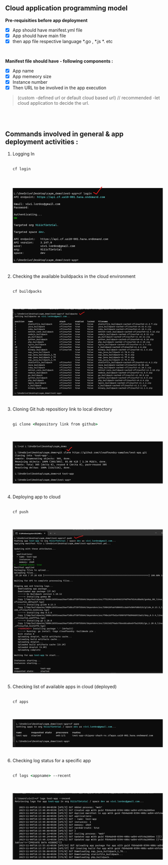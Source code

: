 ## Cloud application programming model


**Pre-requisities before app deployment**

- [x] App should have manifest.yml file 
- [x] App should have main file 
- [x] then app file respective language *.go , *.js *. etc 

</br>


**Manifest file should have - following components :**

- [x] App name 
- [x] App memeory size 
- [x] Instance number 
- [x] Then URL to be involved in the app execution
> (custom -defined url  or default cloud based url) // recommended -let cloud application to decide the url.

</br>
</br>

## Commands involved in general & app deployment activities : 


1. Logging In
   </br>
   </br>
   
   ```bat
   cf login
   ```
   </br>
   </br>
    <img src="./files/1-cf_login.png" >
   </br>
   </br>
2. Checking the available buildpacks in the cloud environment
   </br>
   </br>
   
   ```bat
   cf buildpacks
   ```
   </br>
   </br>
    <img src="./files/2-cf_buildpacks.png" >
   </br>
   </br>
3. Cloning Git hub repositiory link to local directory
   </br>
   </br>
   
   ```bat
   gi clone <Repository link from github>
   ```
   </br>
   </br>
    <img src="./files/3-gi_clone.png" >
   </br>
   </br>
4. Deploying app to cloud
   </br>
   </br>
   
   ```bat
   cf push
   ```
   </br>
   </br>
    <img src="./files/4-cf_push.png" >
   </br>
   </br>  
5. Checking list of available apps in cloud (deployed)
   </br>
   </br>
   
   ```bat
   cf apps 
   ```
   </br>
   </br>
    <img src="./files/5-cf_apps.png" >
   </br>
   </br>
6. Checking log status for a specific app
   </br>
   </br>
   
   ```bat
   cf logs <appname> --recent
   ```
   </br>
   </br>
    <img src="./files/6-cf_logs.png" >
   </br>
   </br>


